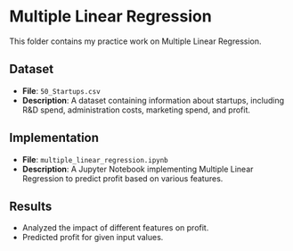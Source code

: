 # Multiple Linear Regression

This folder contains my practice work on Multiple Linear Regression.

## Dataset
- **File**: `50_Startups.csv`
- **Description**: A dataset containing information about startups, including R&D spend, administration costs, marketing spend, and profit.

## Implementation
- **File**: `multiple_linear_regression.ipynb`
- **Description**: A Jupyter Notebook implementing Multiple Linear Regression to predict profit based on various features.

## Results
- Analyzed the impact of different features on profit.
- Predicted profit for given input values.
